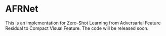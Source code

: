 # AFRNet
This is an implementation for Zero-Shot Learning from Adversarial Feature Residual to Compact Visual Feature.
The code will be released soon.
